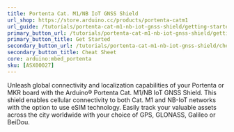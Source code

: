 ```yaml
---
title: Portenta Cat. M1/NB IoT GNSS Shield
url_shop: https://store.arduino.cc/products/portenta-catm1
url_guide: /tutorials/portenta-cat-m1-nb-iot-gnss-shield/getting-started
primary_button_url: /tutorials/portenta-cat-m1-nb-iot-gnss-shield/getting-started
primary_button_title: Get Started
secondary_button_url: /tutorials/portenta-cat-m1-nb-iot-gnss-shield/cheat-sheet
secondary_button_title: Cheat Sheet
core: arduino:mbed_portenta
sku: [ASX00027]
---
```


Unleash global connectivity and localization capabilities of your Portenta or MKR board with the Arduino® Portenta Cat. M1/NB IoT GNSS Shield. This shield enables cellular connectivity to both Cat. M1 and NB-IoT networks with the option to use eSIM technology. Easily track your valuable assets across the city worldwide with your choice of GPS, GLONASS, Galileo or BeiDou.